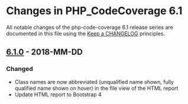 # Changes in PHP_CodeCoverage 6.1

All notable changes of the php-code-coverage 6.1 release series are documented in this file using the [Keep a CHANGELOG](http://keepachangelog.com/) principles.

## [6.1.0] - 2018-MM-DD

### Changed

* Class names are now abbreviated (unqualified name shown, fully qualified name shown on hover) in the file view of the HTML report
* Update HTML report to Bootstrap 4

[6.1.0]: https://github.com/sebastianbergmann/php-code-coverage/compare/6.0...6.1.0

